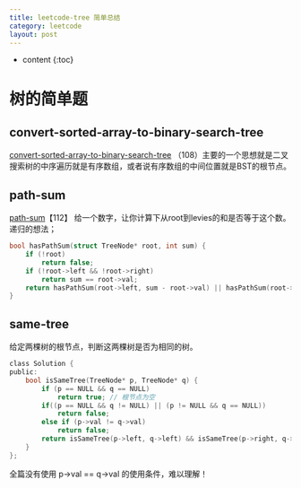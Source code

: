 ```yaml
---
title: leetcode-tree 简单总结
category: leetcode
layout: post
---
```

* content
{:toc}

# 树的简单题

## convert-sorted-array-to-binary-search-tree
[convert-sorted-array-to-binary-search-tree](https://leetcode.com/problems/convert-sorted-array-to-binary-search-tree) （108）主要的一个思想就是二叉搜索树的中序遍历就是有序数组，或者说有序数组的中间位置就是BST的根节点。

## path-sum
[path-sum](https://leetcode.com/problems/path-sum)【112】
给一个数字，让你计算下从root到levies的和是否等于这个数。递归的想法；
```c
bool hasPathSum(struct TreeNode* root, int sum) {
    if (!root)
        return false;
    if (!root->left && !root->right)
        return sum == root->val;
    return hasPathSum(root->left, sum - root->val) || hasPathSum(root->right, sum - root->val);
}
```

## same-tree
给定两棵树的根节点，判断这两棵树是否为相同的树。

```c
class Solution {
public:
    bool isSameTree(TreeNode* p, TreeNode* q) {
        if (p == NULL && q == NULL)
            return true; // 根节点为空
        if((p == NULL && q != NULL) || (p != NULL && q == NULL))
            return false; 
        else if (p->val != q->val)
            return false;
        return isSameTree(p->left, q->left) && isSameTree(p->right, q->right);
    }
};
```

全篇没有使用 p->val == q->val 的使用条件，难以理解！

